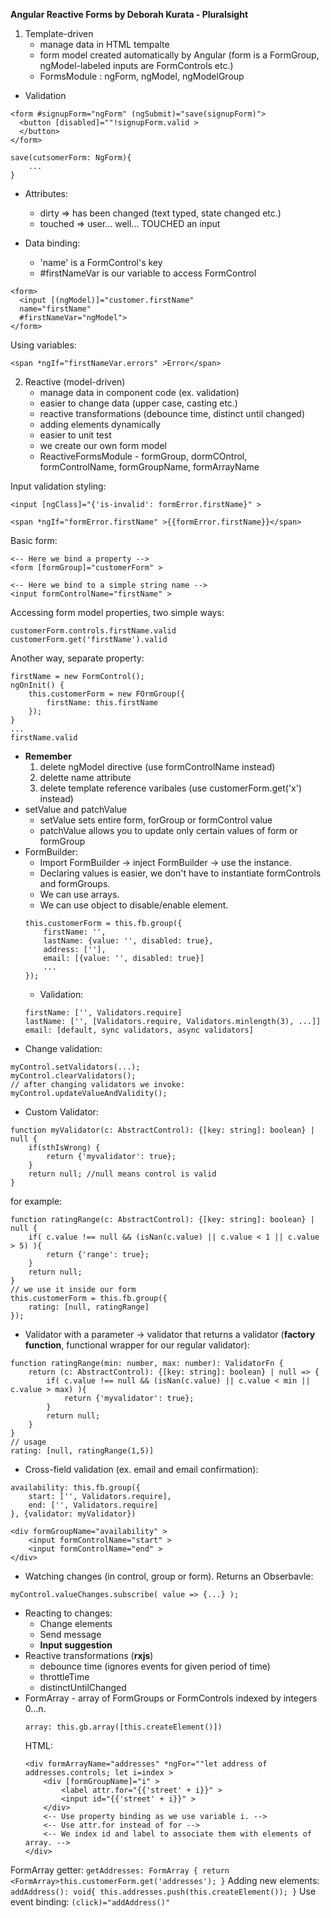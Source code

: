 **Angular Reactive Forms by Deborah Kurata - Pluralsight**
1. Template-driven
    - manage data in HTML tempalte
    - form model created automatically by Angular (form is a FormGroup, ngModel-labeled inputs are FormControls etc.)
    - FormsModule : ngForm, ngModel, ngModelGroup
- Validation
```
<form #signupForm="ngForm" (ngSubmit)="save(signupForm)">
  <button [disabled]=""!signupForm.valid >
  </button>
</form>
```
```
save(cutsomerForm: NgForm){
    ...
}
```
- Attributes:
    - dirty => has been changed (text typed, state changed etc.)
    - touched => user... well... TOUCHED an input

- Data binding:
    - 'name' is a FormControl's key
    - #firstNameVar is our variable to access FormControl
    
```
<form>
  <input [(ngModel)]="customer.firstName"
  name="firstName"
  #firstNameVar="ngModel">
</form>
```
Using variables:
```
<span *ngIf="firstNameVar.errors" >Error</span>
```
2. Reactive (model-driven)
    - manage data in component code (ex. validation)
    - easier to change data (upper case, casting etc.)
    - reactive transformations (debounce time, distinct until changed)
    - adding elements dynamically
    - easier to unit test
    - we create our own form model
    - ReactiveFormsModule - formGroup, dormCOntrol, formControlName, formGroupName, formArrayName

Input validation styling:
 ```
 <input [ngClass]="{'is-invalid': formError.firstName}" >
 ```
 ```
 <span *ngIf="formError.firstName" >{{formError.firstName}}</span>
 ```
 
Basic form:
```
<-- Here we bind a property -->
<form [formGroup]="customerForm" >
```
```
<-- Here we bind to a simple string name -->
<input formControlName="firstName" >
```
Accessing form model properties, two simple ways:
```
customerForm.controls.firstName.valid
customerForm.get('firstName').valid
```
Another way, separate property:
```
firstName = new FormControl();
ngOnInit() {
    this.customerForm = new FOrmGroup({
        firstName: this.firstName
    });
}
...
firstName.valid
```
- **Remember**
    1. delete ngModel directive (use formControlName instead)
    2. delette name attribute
    3. delete template reference varibales (use customerForm.get('x') instead)
- setValue and patchValue
    - setValue sets entire form, forGroup or formControl value
    - patchValue allows you to update only certain values of form or formGroup
- FormBuilder:
    - Import FormBuilder -> inject FormBuilder -> use the instance.
    - Declaring values is easier, we don't have to instantiate formControls and formGroups.
    - We can use arrays.
    - We can use object to disable/enable element.
    ```
    this.customerForm = this.fb.group({
        firstName: '',
        lastName: {value: '', disabled: true},
        address: [''],
        email: [{value: '', disabled: true}]
        ...
    });
    ```
    - Validation:
    ```
    firstName: ['', Validators.require]
    lastName: ['', [Validators.require, Validators.minlength(3), ...]]
    email: [default, sync validators, async validators]
    ```
- Change validation:
```
myControl.setValidators(...);
myControl.clearValidators();
// after changing validators we invoke:
myControl.updateValueAndValidity();
```
- Custom Validator:
```
function myValidator(c: AbstractControl): {[key: string]: boolean} | null {
    if(sthIsWrong) {
        return {'myvalidator': true};
    }
    return null; //null means control is valid
}
```
for example:
```
function ratingRange(c: AbstractControl): {[key: string]: boolean} | null {
    if( c.value !== null && (isNan(c.value) || c.value < 1 || c.value > 5) ){
        return {'range': true};
    }
    return null;
}
// we use it inside our form
this.customerForm = this.fb.group({
    rating: [null, ratingRange]
});
```
- Validator with a parameter -> validator that returns a validator (**factory function**, functional wrapper for our regular validator):
```
function ratingRange(min: number, max: number): ValidatorFn {
    return (c: AbstractControl): {[key: string]: boolean} | null => {
        if( c.value !== null && (isNan(c.value) || c.value < min || c.value > max) ){
            return {'myvalidator': true};
        }
        return null;
    }
}
// usage
rating: [null, ratingRange(1,5)]
```
- Cross-field validation (ex. email and email confirmation):
```
availability: this.fb.group({
    start: ['', Validators.require],
    end: ['', Validators.require]
}, {validator: myValidator})
```
```
<div formGroupName="availability" >
    <input formControlName="start" >
    <input formControlName="end" >
</div>
```
- Watching changes (in control, group or form). Returns an Obserbavle<any>:
```
myControl.valueChanges.subscribe( value => {...} );
```
- Reacting to changes:
    - Change elements
    - Send message
    - **Input suggestion**
- Reactive transformations (**rxjs**)
    - debounce time (ignores events for given period of time)
    - throttleTime
    - distinctUntilChanged
- FormArray - array of FormGroups or FormControls indexed by integers 0...n.
    ```
    array: this.gb.array([this.createElement()])
    ```
    HTML:
    ```
    <div formArrayName="addresses" *ngFor=""let address of addresses.controls; let i=index >
        <div [formGroupName]="i" >
            <label attr.for="{{'street' + i}}" >
            <input id="{{'street' + i}}" >
        </div>
        <-- Use property binding as we use variable i. -->
        <-- Use attr.for instead of for -->
        <-- We index id and label to associate them with elements of array. -->
    </div>
    ```
FormArray getter:
    ```
    getAddresses: FormArray {
        return <FormArray>this.customerForm.get('addresses');
    }
    ```
Adding new elements:
    ```
    addAddress(): void{
        this.addresses.push(this.createElement());
    }
    ```
Use event binding:
    ```
    (click)="addAddress()"
    ```

